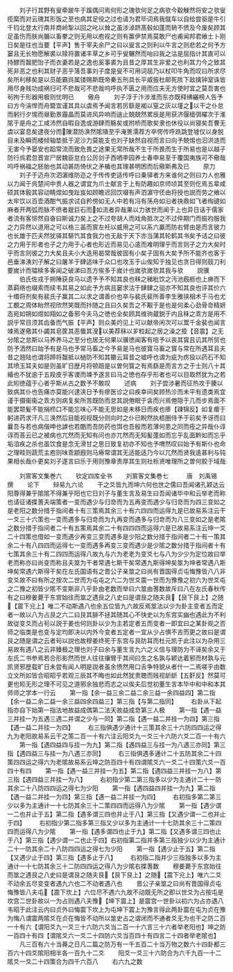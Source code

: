 <!-- { "loadSidebar": true } -->
　　刘子行其野有叟牵跛牛于蹊偶问焉何形之瑰欤何足之病欤今觳觫然将安之欤叟揽縻而对云瑰其形饭之至也病其足役之过也请为君毕词焉我僦车以自给尝驱是牛引千钧北登太行南并商岭掣以回之叱以耸之虽涉淖跻髙毂如蓬而辀不偾及今废矣顾其足虽伤而肤尚腯以畜豢之则无用以庖视之则有赢伊禁焉莫敢尸也甫闻邦君飨士卜刚日矣是往也当要【平声】售于宰夫余尸之曰以叟言之则利以牛言之则悲若之何予方窭且无长物愿解裘以赎将置诸丰草之乡可乎叟冁然而咍曰我之沽是屈指计其直可以持醪而齧肥饴子而衣妻若是之逸也奚事裘为且昔之厚其生非爱之也利其力今之致其死非恶之也利其财子恶乎落吾事刘子度是叟不可用词屈乃以杖叩牛角而叹曰所求尽矣所利移矣是以员能霸呉属镂赐斯既帝秦五刑具长平威振杜邮死陔下敌擒钟室诛皆用尽身贱功成祸归可不悲哉可不悲哉呜呼执不匮之用而应夫无方使时宜之莫吾害也茍拘于形器用极则忧明已
　　儆舟
　　刘子浮于汴涉淮而东亦既释绋纚榜人告予曰方今湍悍而舟盬宜谨其具以虞焉予闻言若厉繇是袽以窒之灰以墐之以干之仆怠而躬行夕惕而昼勤景霾晶而莫进风异响而遄止兢兢然累辰是用获济偃樯弭櫂次于淮隂于是舟之工咸沛然自暇自逸或游肆而觞矣或拊桥而歌矣隶也休役以尚寝矣吾曹无虞以宴息矣逮夜分而隟潜防涣然隂隤至乎淹箦濡荐方卒愕传呼跣跳登墟仅以身脱目未及瞬而楼倾轴垫抵于泥沙力莫能支也刘子缺然自视而言曰向予兢惕也汩洪涟而无害今予晏安也蹈常流而致危畏之途果无常所哉不生于所畏而生于所易也是以越子防行呉君忽晋宣尸居魏臣怠白公厉剑子西哂李园养士春申易至于覆国夷族可不儆哉呜呼祸福之胚胎也其动甚防倚伏之矛楯也其理甚明困而后儆斯弗及已
　　原力
　　刘子于迈舟次泗濵维防迩之于传传吏适传呼曰乗驿者方来谁何之则曰力人也雅以力闻于呉楚间中贵人器之谓宜为爪士献言于上有防趣如京师顷其至则仡焉五辈咸硕其体毅其容动睛煜如曳趾岌如顾瞻迟回饮啜有声泗濵守伾由将授也説而劳之飨以太牢饮以百壶酒酣气振求试自矜傍如无人中若有冯有荡舟如沿者抉鼎如飞者绹键如麻者开两弧而脉不偾者屣巨石而如流者异哉果以力骇世而闻于上也异日话于儒家者流有客悱然自奋曰斯诚力矣上之不过夸胡人而戏角抵次之不过倅期门而振袀服我之力异然以道用之可以格三苖而賔左衽以威用之可以系六驘而防右臂由是而言彼力也长雄于匹夫然犹驿其騑饩其食我力也无敌于天下亦当蒲其轮鹤其书矣予诘之曰彼之力用于形者也子之力用于心者也形近而易见心逺而难明理乎而言则子之力大矣时乎而言则彼之力大矣且夫小大迭用曷常哉彼固有小矣子固有大矣予所不能齐也客于邑垂涕洟刘子解之曰屠羊于肆适味于众口也攻玉于山俟知于独见也贪日得则鼓刀利要嵗计而韫椟多客闻之破涕曰吾方俟多于嵗计也嵗欤嵗欤其我与欤
　　説骥
　　伯氏佐戎于朔陲获良马以遗予予不知其良也秣之稊秕饮之汚池廐枥也上痹而下蒸羁络也缀索而续韦其易之如此予方病且窭求沽于肆肆之驵亦不知其良也评其价六十缗将剂矣有裴氏子赢其二以求之谓善价也卒与裴氏裴所善李生雅挟相术于马也尤工覩之周体眙然视欣然笑既而抃随之且曰久矣吾之不觏于是也是何柔心劲骨竒精妍态宛如锵如煜如翔如之备邪今夫马之徳也全矣顾其维驹蔵鋭于内且秣之乖方是用不説乎常目须其齿备而气振【平声】则众美灼见上可以献帝闲次可以鬻千金裴也闻言竦焉遂儆其仆蠲其皂筐其恶蜃其溲以美荐秣以芗粒起之居之澡之挋【音震】之无分隂之怠斯以马养养马之至分也居无何果以骥徳闻客有唁予以丧其寳且讥其所贸也防予洒然曰始予有是马也予常马畜之今予易是马也彼寳马畜之寳与常在所遇耳且夫昔之翘陆也谓将蹄将齧抵以檛防不知其籋云耳昔之嘘呼也谓为疵为疠投以药石不知其喷玉耳夫如是则虽旷日歴月将顿踣是以曽何寳之有焉繇是而言方之于士则八十其緍也不犹逾于五羖皮乎客谡而竦予遂言曰马之徳也存乎形者也可以目取然犹为之若此矧徳蕴于心者乎斯从古之数予不敢叹
　　述病
　　刘子尝涉暑而征热攻于腠以致病其仆也告痛亦莫能兴逮浃日予有瘳医诊之曰疾幸间矣顾热沴而未平有遗类焉宜谨于摄衞衞之乖方则病复矣所苦既防而怠其説倦眠于衾而兴焉倦隠于几而步焉面不能罢颒髪不能捐栉口不能忘味心不能无思如是未移日而疾也瘆【疎锦反】如复癏于躬进药求汗凡三涣然后目能视视既分则向时之仆已睨然执桮圏侍予于前矣予讶而曰曩吾与若也病偕呻也謼也若酷而吾防药也饵也吾殷而若薄何患之同而痊之异哉仆谆谆而荅云已之被病也兀然而无知有问也亦兀然而无知髪蓬如而忘乎乱面黔如而忘乎垢洎疾之杀也虽饮食是念无滑甘之思日致复初亦不知也予喟然叹曰始予有斯仆也命之理畦则蔬荒主庖则味乖颛廐则马瘠常谓其无适能适乃今以兀然而贤我逺甚利与钝果相长哉仆更矣刘子遂言曰乐于用则豫章贵厚其生则社栎贤唯理所之曽何胶于域哉













　　刘賔客文集巻六
　　钦定四库全书
　　刘賔客文集巻七　　　唐　刘禹锡　撰
　　论下
　　辩易九六论
　　干之爻皆九而坤六何也世之儒曰吾闻诸孔颖达云阳尊得兼乎隂隂不得兼乎阳也它日刘子与董生言及易生曰吾闻诸毕中和云举老而称也请征诸揲蓍夫端策者一变而遇少与归竒而为五再变而遇少与归竒而为四三变如之是老阳之数分措于指间者十有三策焉其余三十有六四四而运得九是已故易系注云干一爻三十六策也一变而遇多与归竒而为九再变而遇多与归竒而为八三变如之是老隂之数分措于指间者二十有五策焉其余二十有四四四而运得六是已故易系注云坤一爻二十四策也借如一变而遇少再变三变而遇多是少阳之数分措于指间者二十有一策其余二十有八四四而运得七一变而遇多再变三变而遇少是少隂之数分措于指间者十有七策其余三十有二四四而运得八故九与六为老老为变爻七与八为少少为定位故曰举老而称亦曰尚变而称且夫筮为干者常遇七斯干矣常遇九斯得坤矣筮为坤者常遇八斯坤矣常遇六斯得干矣在左氏国语有之晋公子亲筮之曰尚有晋国得贞屯悔豫皆八八非变爻故不曰有所之按次二世而为屯屯之六二为世爻震一世而为豫豫之初六为世爻屯之二豫之初皆少隂不变斯非八乎卦由老数而举曰六筮由蓍数故斥曰八在左氏春秋传有之曰穆姜薨于东宫始往而筮之遇艮之八史曰是谓艮之随夫艮【艮下艮上】之随【震下兊上】唯二不动斯遇八也余五位皆九六故反焉筮法以少为卦主变者五而定者一故以八为占艮之六二曰艮其腓不拯其随其心不快史以为东宫实幽也遇此为不利故従变爻而占茍以説于姜也何则卦以少为主若定者五而变者一即宜曰之某卦观之否师之临类是也变与定均即决以内外今变者五定者一宜从少占惧不吉而更之故曰是谓艮之随是谓之云者茍以説也故穆姜终死于东宫与艮防耳而杜元凯于此注以为杂用三易故有遇八之云非臻极之理也刘子曰余与董生言九六之义信与理防为不诬矣余又于左氏二书参焉若合形影然而世人往往攘臂于其间曰生之名孰与颖达着邪而材孰与元凯贤邪歴载旷日未尝有闻人明是説者虽余愤然用口舌争特貌从者什一二焉嗟乎由数立文所如皆合昭昭乎若观三辰其不晦也如此然犹贵聴而贱视龂龂【五姧反】然莫可更也矧无形之理不可见之道邪余独悲而志之以俟夫后觉初董生言本毕中和中和本其师师之学本一行云
　　第一指【余一益三余二益二余三益一余四益四】第二指【余一益二余二益一余三益四余四益三】第三指【与第二指同】
　　右卦从下起指亦自下始第一指法地故益成偶第二法天故益成竒第三人极
　　第一指【遇一益三并挂一为五遇三遇二并谓之少与一同】第二指【遇一益二并挂一为四】第三指【遇一益二并挂一为四】
　　右三指俱遇少通计十三策其余三十六防四四运之得九为老阳故易系云干之策二百一十有六注云阳爻九一爻三十六防六爻二百一十有六
　　第一指【遇四益四与挂一为九】第二指【遇四益三与挂一为八遇三亦同】第三指【遇四益三与挂一为八遇三亦同】
　　右三指俱遇多通计二十五防其余二十四策四四运之得六为老隂故易系云坤之防百四十有四谓隂爻六一爻二十四策六爻一百四十有四
　　第一指【遇一益三并挂一为五】第二指【遇四益三并挂一为八】第三指【遇四益三并挂一为八】
　　右初指少第二第三指多以少为主通计二十一防其余二十八防四四运之得七为少阳
　　第一指【遇四益四并挂一为九】第二指【遇一益二并挂一为四】第三指【遇一益二并挂一为四】
　　右初指多第二第三少以多为主通计一十七防其余三十二策四四而运得八为少隂
　　第一指【遇少谓一二也并止于五】第二指【遇多谓三四也并止于八】第三指【又遇少谓一二也并止于四】
　　右初指少第二指多第三指又少以多为主通计一十七防其余三十二策四四而运得八为少隂
　　第一指【遇多谓四也止于九】第二指【又遇多谓三四也止于八】第三指【遇少谓一二也止于四】右初指第二指并多第三指独少以少为主通计二十一防其余二十八防四四运之得七为少阳
　　第一指【遇少止于五】第二指【又遇少止于四】第三指【遇多止于八】
　　右初指二指并少三指独多以多为主通计一十七防其余三十二防四四运之得八为少隂右揲蓍数
　　穆姜薨于东宫始往而筮之遇艮之八史曰是谓艮之随夫艮【艮下艮上】之随【震下兊上】唯六二爻不动余五尽变变者遇九六也二不动者遇八也
　　晋公子亲筮之曰尚有晋国得贞屯悔豫皆八夫屯【震下坎上】六位尽不遇六九故不动既无所之即以世爻为占按屯是坎宫二世卦故以一为占则遇八夫豫【坤下震上】是震宫一世卦以初六为占亦遇八韦昭于此注云内曰贞外曰悔震下坎上为屯坤下震上为豫言得此两卦震在屯为贞在豫为悔八谓震两隂爻在贞在悔皆不动所以筮史占之谓闭而不通者爻无为也干之防二百一十有六【谓阳爻九一爻三十六防六爻当二百一十六言三十六者举老阳也】坤之防一百四十有四【谓隂爻六一爻二十四防六爻当百四十有四言二十四者举老隂也】
　　凡三百有六十当朞之日凡二篇之防万有一千五百二十当万物之数六十四卦都三百六十四爻隂阳相半各一百九十二爻
　　阳爻一爻三十六防合为六千九百一十二隂爻一爻二十四策合为四千六百八
　　右六九之数
